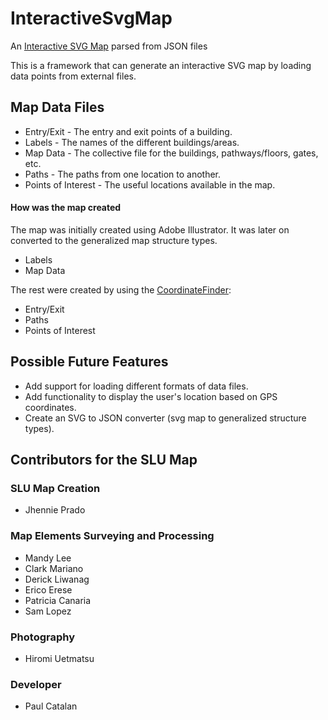 # InteractiveSvgMap
An <a href="https://slu-map.000webhostapp.com/">Interactive SVG Map</a> parsed from JSON files

This is a framework that can generate an interactive SVG map by loading data points from external files.

<h2>Map Data Files</h2>
<ul>
    <li>Entry/Exit - The entry and exit points of a building.</li>
    <li>Labels - The names of the different buildings/areas.</li>
    <li>Map Data - The collective file for the buildings, pathways/floors, gates, etc.</li>
    <li>Paths - The paths from one location to another.</li>
    <li>Points of Interest - The useful locations available in the map. </li>
</ul>

<h4>How was the map created</h4>
The map was initially created using Adobe Illustrator.
It was later on converted to the generalized map structure types.
<ul>
    <li>Labels</li>
    <li>Map Data</li>
</ul>

The rest were created by using the <a href="https://github.com/polcats/SVGCoordinateFinder">CoordinateFinder</a>:
<ul>
    <li>Entry/Exit</li>
    <li>Paths</li>
    <li>Points of Interest</li>
</ul>

<h2>Possible Future Features</h2>
<ul>
    <li>Add support for loading different formats of data files.</li>
    <li>Add functionality to display the user's location based on GPS coordinates.</li>
    <li>Create an SVG to JSON converter (svg map to generalized structure types).</li>
</ul>

<h2>Contributors for the SLU Map</h2>
<h3>SLU Map Creation</h3>
<ul>
<li>Jhennie Prado</li>
</ul>
<h3>Map Elements Surveying and Processing</h3>
<ul>
<li>Mandy Lee</li>
<li>Clark Mariano</li>
<li>Derick Liwanag</li>
<li>Erico Erese</li>
<li>Patricia Canaria</li>
<li>Sam Lopez</li>
</ul>

<h3>Photography</h3>
<ul>
<li>Hiromi Uetmatsu</li>
</ul>

<h3>Developer</h3>
<ul>
<li>Paul Catalan</li>
</ul>

